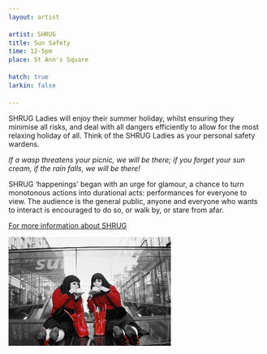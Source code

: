 ```yaml
---
layout: artist

artist: SHRUG
title: Sun Safety
time: 12-5pm
place: St Ann's Square

hatch: true
larkin: false

---
```


SHRUG Ladies will enjoy their summer holiday, whilst ensuring they minimise all risks, and deal with all dangers efficiently to allow for the most relaxing holiday of all. Think of the SHRUG Ladies as your personal safety wardens.     

*If a wasp threatens your picnic, we will be there; if you forget your sun cream, if the rain falls, we will be there!*       

SHRUG ‘happenings’ began with an urge for glamour, a chance to turn monotonous actions into durational acts: performances for everyone to view. The audience is the general public, anyone and everyone who wants to interact is encouraged to do so, or walk by, or stare from afar.                

[For more information about SHRUG](http://www.shrugladies.com)    

![SHRUGl](SHRUG-1.jpg)